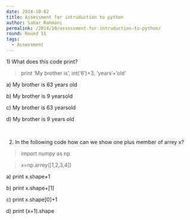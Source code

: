 ```yaml
---
date: 2014-10-02
title: Assessment for intruduction to python
author: Sahar Rahmani
permalink: /2014/10/assessment-for-intruduction-to-python/
round: Round 11
tags:
  - Assessment
---
```

1) What does this code print?

> print &#8216;My brother is&#8217;, int(&#8216;6&#8242;)+3, &#8216;years&#8217;+&#8217;old&#8217;

a) My brother is 63 years old

b) My brother is 9 yearsold

c) My brother is 63 yearsold

d) My brother is 9 years old

&nbsp;

2) In the following code how can we show one plus member of arrey x?

> import numpy as np

> x=np.arrey([1,2,3,4])

a) print x.shape+1

b) print x.shape+[1]

c) print x.shape[0]+1

d) print (x+1).shape

&nbsp;

&nbsp;

&nbsp;
